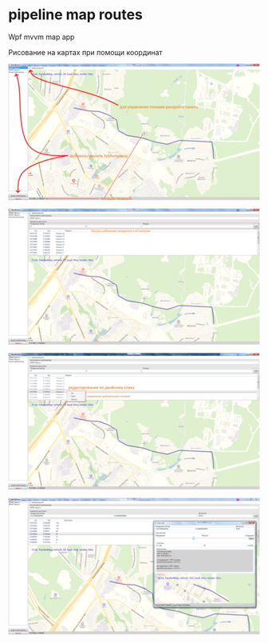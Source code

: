 # pipeline map routes
Wpf mvvm map app

Рисование на картах при помощи координат

![pipeline routes 1](./demo/pipeline-route-demo.jpg)

![pipeline routes 2](./demo/pipeline-route-demo-2.jpg)

![pipeline routes 3](./demo/pipeline-route-demo-3.jpg)

![pipeline routes 4](./demo/pipeline-route-demo-4.jpg)